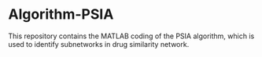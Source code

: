 # Algorithm-PSIA

This repository contains the MATLAB coding of the PSIA algorithm, which is used to identify subnetworks in drug similarity network.

